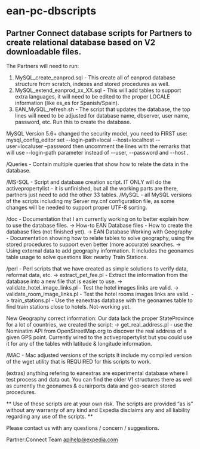 ean-pc-dbscripts
================

Partner Connect database scripts for Partners to create relational database based on V2 downloadable files.
-----------------------------------------------------------------------------------------------------------


The Partners will need to run:

1. MySQL_create_eanprod.sql - This create all of eanprod database structure from scratch, indexes and stored procedures as well.
2. MySQL_extend_eanprod_xx_XX.sql - This will add tables to support extra languages, it will need to be edited to the proper LOCALE information (like es_es for Spanish/Spain).
3. EAN_MySQL_refresh.sh - The script that updates the database, the top lines will need to be adjusted for database name, dbserver, user name, password, etc. Run this to create the database.

 MySQL Version 5.6+ changed the security model, you need to FIRST use:
 mysql_config_editor set --login-path=local --host=localhost --user=localuser –password
 then uncomment the lines with the remarks that will use --login-path parameter instead of --user, --password and --host .

/Queries - Contain multiple queries that show how to relate the data in the database.

/MS-SQL - Script and database creation script. IT ONLY will do the activepropertylist - it is unfinished, but all the working parts are there, partners just need to add the other 33 tables.
/MySQL - all MySQL versions of the scripts including my Server my.cnf configuration file, as some changes will be needed to support proper UTF-8 sorting.

/doc - Documentation that I am currently working on to better explain how to use the database files.
-> How-to EAN Database files - How to create the database files (not finished yet).
-> EAN Database Working with Geography - Documentation showing how to relate tables to solve geography, using the stored procedures to support even better (more accurate) searches. 
-> Using external data to add geography information. It includes the geonames table usage to solve questions like: nearby Train Stations.

/perl - Perl scripts that we have created as simple solutions to verify data, reformat data, etc.
-> extract_pet_fee.pl - Extract the information from the database into a new file that is easier to use.
-> validate_hotel_image_links.pl - Test the hotel images links are valid.
-> validate_room_image_links.pl - Test the hotel rooms images links are valid.
-> train_stations.pl - Use the eanextras database with the geonames table to find train stations close to hotels. Not-working yet.

New Geography correct information:
Our data lack the proper StateProvince for a lot of countries, we created the script:
-> get_real_address.pl - use the Nominatim API from OpenStreetMap.org to discover the real address of a given GPS point. Currently wired to the activepropertylist but you could use it for any of the tables with latitude & longitude information. 

/MAC - Mac adjusted versions of the scripts
 It include my compiled version of the wget utility that is REQUIRED for this scripts to work.
 
  
(extras) anything refering to eanextras are experimental database where I test process and data out. You can find the older V1 structures there as well as currently the geonames & ourairports data and geo-search stored procedures.

** Use of these scripts are at your own risk. The scripts are provided “as is” without any warranty of any kind and Expedia disclaims any and all liability regarding any use of the scripts. **

Please contact us with any questions / concern / suggestions.

Partner:Connect Team
apihelp@expedia.com
